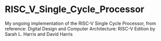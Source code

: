 # RISC_V_Single_Cycle_Processor

My ongoing implementation of the RISC-V Single Cycle Processor, from reference:
Digital Design and Computer Architecture: RISC-V Edition
by Sarah L. Harris and David Harris
